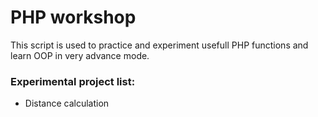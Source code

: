 # PHP workshop

This script is used to practice and experiment usefull PHP functions and learn OOP in very advance mode.

### Experimental project list:
- Distance calculation